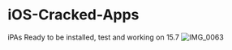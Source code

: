 # iOS-Cracked-Apps
iPAs Ready to be installed, test and working on 15.7
![IMG_0063](https://user-images.githubusercontent.com/119916323/229285870-0f572519-a68b-4005-a310-7854c5ad9da6.PNG)
